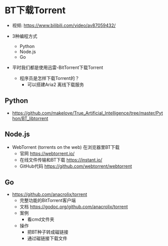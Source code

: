 # BT下载Torrent 
- 视频: https://www.bilibili.com/video/av87059432/
- 3种编程方式
    - Python
    - Node.js
    - Go

- 平时我们都是使用迅雷-BitTorrent下载Torrent
    - 程序员是怎样下载Torrent的？
        - 可以搭建Aria2 离线下载服务


## Python
- https://github.com/makelove/True_Artificial_Intelligence/tree/master/Python/BT_libtorrent

## Node.js
- WebTorrent (torrents on the web) 在浏览器里BT下载
    - 官网 https://webtorrent.io/
    - 在线文件传输和BT下载 https://instant.io/
    - GitHub代码 https://github.com/webtorrent/webtorrent

## Go
- https://github.com/anacrolix/torrent
    - 完整功能的BitTorrent客户端
    - 文档 https://godoc.org/github.com/anacrolix/torrent
    - 案例
        - 看cmd文件夹
    - 操作
        - 把BT种子转成磁链接
        - 通过磁链接下载文件